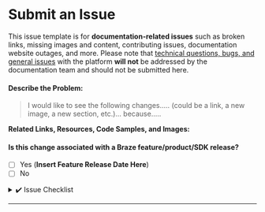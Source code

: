 # Submit an Issue

This issue template is for __documentation-related issues__ such as broken links, missing images and content, contributing issues, documentation website outages, and more. Please note that [technical questions, bugs, and general issues](https://github.com/braze-inc/braze-docs/issues/new/choose) with the platform __will not__ be addressed by the documentation team and should not be submitted here.

#### Describe the Problem:
> I would like to see the following changes..... (could be a link, a new image, a new section, etc.)... because.....


**Related Links, Resources, Code Samples, and Images:**

#### Is this change associated with a Braze feature/product/SDK release?
- [ ] Yes (__Insert Feature Release Date Here__)
- [ ] No

<details>
<summary>✔️ Issue Checklist</summary>
<br>

- [ ] Fill out the relevant items under __Submit an Issue__ above.
- [ ] [Label](https://github.com/Appboy/braze-docs/issues/labels) this issue.
- [ ] Assign this issue to either yourself, the Braze Technical Writers (@Timothy-Kim and @KellieHawks), or to another appropriate person. _If you do not assign anyone to an issue, your issue may be closed or left uncompleted._
</details>

---
